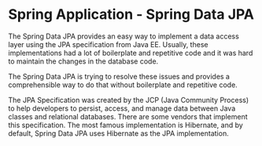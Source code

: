 # Spring Application - Spring Data JPA

The Spring Data JPA provides an easy way to implement a data access layer using the
JPA specification from Java EE. Usually, these implementations had a lot of
boilerplate and repetitive code and it was hard to maintain the changes in the
database code.

The Spring Data JPA is trying to resolve these issues and provides a
comprehensible way to do that without boilerplate and repetitive code.

The JPA Specification was created by the JCP (Java Community
Process) to help developers to persist, access, and manage data
between Java classes and relational databases. There are some
vendors that implement this specification. The most famous
implementation is Hibernate, and by default, Spring Data JPA uses Hibernate as the JPA implementation.


